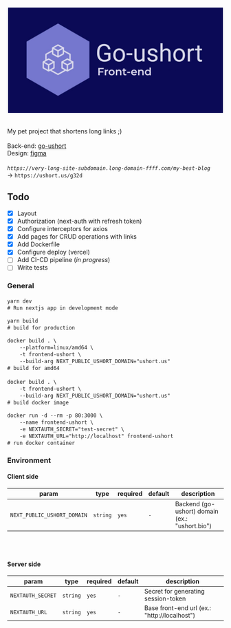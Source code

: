 <p align="center">
 <img src='assets/logo.jpg' width='500'>
</p>

<!-- [![CI-CD pipeline](https://github.com/WenzzyX/frontend-ushort/actions/workflows/ci-cd.production.yml/badge.svg)](https://github.com/WenzzyX/frontend-ushort/actions/workflows/ci-cd.production.yml) -->

&nbsp;\
My pet project that shortens long links ;)\
&nbsp;\
Back-end: [go-ushort](https://github.com/WenzzyX/go-ushort)\
Design: [figma](https://www.figma.com/community/file/1267929060708092881)
&nbsp;\
&nbsp;\
_`https://very-long-site-subdomain.long-domain-ffff.com/my-best-blog`_ \
-> `https://ushort.us/g32d`

## Todo

- [x] Layout
- [x] Authorization (next-auth with refresh token)
- [x] Configure interceptors for axios
- [x] Add pages for CRUD operations with links
- [x] Add Dockerfile
- [x] Configure deploy (vercel)
- [ ] Add CI-CD pipeline (_in progress_)
- [ ] Write tests

### General

```shell
yarn dev
# Run nextjs app in development mode
```

```shell
yarn build
# build for production
```

```shell
docker build . \
	--platform=linux/amd64 \
	-t frontend-ushort \
	--build-arg NEXT_PUBLIC_USHORT_DOMAIN="ushort.us"
# build for amd64

docker build . \
	-t frontend-ushort \
	--build-arg NEXT_PUBLIC_USHORT_DOMAIN="ushort.us"
# build docker image
```

```shell
docker run -d --rm -p 80:3000 \
	--name frontend-ushort \
	-e NEXTAUTH_SECRET="test-secret" \
	-e NEXTAUTH_URL="http://localhost" frontend-ushort
# run docker container
```

### Environment

#### Client side

| param                       | type     | required | default | description                                    |
| --------------------------- | -------- | -------- | ------- | ---------------------------------------------- |
| `NEXT_PUBLIC_USHORT_DOMAIN` | `string` | `yes`    | `-`     | Backend (go-ushort) domain (ex.: "ushort.bio") |

&nbsp;\
&nbsp;

#### Server side

| param             | type     | required | default | description                                  |
| ----------------- | -------- | -------- | ------- | -------------------------------------------- |
| `NEXTAUTH_SECRET` | `string` | `yes`    | `-`     | Secret for generating session-token          |
| `NEXTAUTH_URL`    | `string` | `yes`    | `-`     | Base front-end url (ex.: "http://localhost") |
